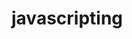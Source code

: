                                                                                                                                                                                      
# javascripting


